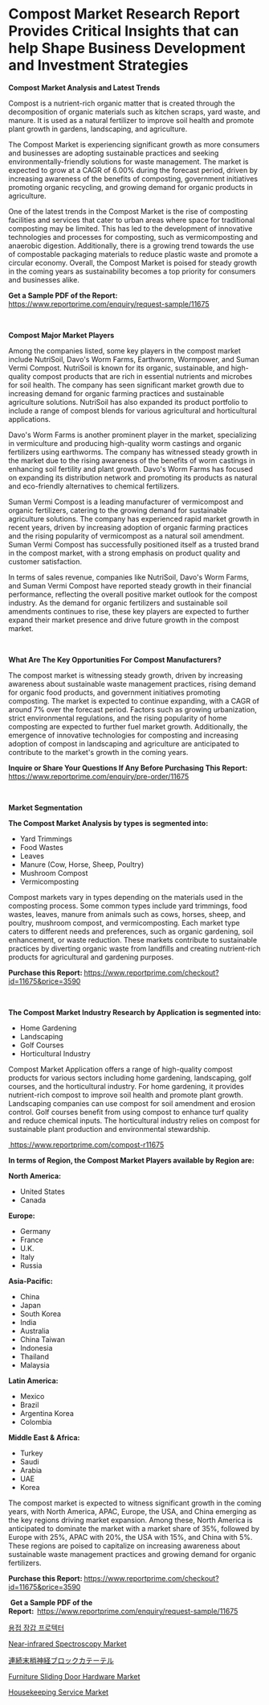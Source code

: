 <p><h1>Compost Market Research Report Provides Critical Insights that can help Shape Business Development and Investment Strategies</h1></p><p><strong>Compost Market Analysis and Latest Trends</strong></p>
<p><p>Compost is a nutrient-rich organic matter that is created through the decomposition of organic materials such as kitchen scraps, yard waste, and manure. It is used as a natural fertilizer to improve soil health and promote plant growth in gardens, landscaping, and agriculture.</p><p>The Compost Market is experiencing significant growth as more consumers and businesses are adopting sustainable practices and seeking environmentally-friendly solutions for waste management. The market is expected to grow at a CAGR of 6.00% during the forecast period, driven by increasing awareness of the benefits of composting, government initiatives promoting organic recycling, and growing demand for organic products in agriculture.</p><p>One of the latest trends in the Compost Market is the rise of composting facilities and services that cater to urban areas where space for traditional composting may be limited. This has led to the development of innovative technologies and processes for composting, such as vermicomposting and anaerobic digestion. Additionally, there is a growing trend towards the use of compostable packaging materials to reduce plastic waste and promote a circular economy. Overall, the Compost Market is poised for steady growth in the coming years as sustainability becomes a top priority for consumers and businesses alike.</p></p>
<p><strong>Get a Sample PDF of the Report:&nbsp;</strong> <a href="https://www.reportprime.com/enquiry/request-sample/11675">https://www.reportprime.com/enquiry/request-sample/11675</a></p>
<p>&nbsp;</p>
<p><strong>Compost Major Market Players</strong></p>
<p><p>Among the companies listed, some key players in the compost market include NutriSoil, Davo's Worm Farms, Earthworm, Wormpower, and Suman Vermi Compost. NutriSoil is known for its organic, sustainable, and high-quality compost products that are rich in essential nutrients and microbes for soil health. The company has seen significant market growth due to increasing demand for organic farming practices and sustainable agriculture solutions. NutriSoil has also expanded its product portfolio to include a range of compost blends for various agricultural and horticultural applications.</p><p>Davo's Worm Farms is another prominent player in the market, specializing in vermiculture and producing high-quality worm castings and organic fertilizers using earthworms. The company has witnessed steady growth in the market due to the rising awareness of the benefits of worm castings in enhancing soil fertility and plant growth. Davo's Worm Farms has focused on expanding its distribution network and promoting its products as natural and eco-friendly alternatives to chemical fertilizers.</p><p>Suman Vermi Compost is a leading manufacturer of vermicompost and organic fertilizers, catering to the growing demand for sustainable agriculture solutions. The company has experienced rapid market growth in recent years, driven by increasing adoption of organic farming practices and the rising popularity of vermicompost as a natural soil amendment. Suman Vermi Compost has successfully positioned itself as a trusted brand in the compost market, with a strong emphasis on product quality and customer satisfaction.</p><p>In terms of sales revenue, companies like NutriSoil, Davo's Worm Farms, and Suman Vermi Compost have reported steady growth in their financial performance, reflecting the overall positive market outlook for the compost industry. As the demand for organic fertilizers and sustainable soil amendments continues to rise, these key players are expected to further expand their market presence and drive future growth in the compost market.</p></p>
<p>&nbsp;</p>
<p><strong>What Are The Key Opportunities For Compost Manufacturers?</strong></p>
<p><p>The compost market is witnessing steady growth, driven by increasing awareness about sustainable waste management practices, rising demand for organic food products, and government initiatives promoting composting. The market is expected to continue expanding, with a CAGR of around 7% over the forecast period. Factors such as growing urbanization, strict environmental regulations, and the rising popularity of home composting are expected to further fuel market growth. Additionally, the emergence of innovative technologies for composting and increasing adoption of compost in landscaping and agriculture are anticipated to contribute to the market's growth in the coming years.</p></p>
<p><strong>Inquire or Share Your Questions If Any Before Purchasing This Report:</strong> <a href="https://www.reportprime.com/enquiry/pre-order/11675">https://www.reportprime.com/enquiry/pre-order/11675</a></p>
<p>&nbsp;</p>
<p><strong>Market Segmentation</strong></p>
<p><strong>The Compost Market Analysis by types is segmented into:</strong></p>
<p><ul><li>Yard Trimmings</li><li>Food Wastes</li><li>Leaves</li><li>Manure (Cow, Horse, Sheep, Poultry)</li><li>Mushroom Compost</li><li>Vermicomposting</li></ul></p>
<p><p>Compost markets vary in types depending on the materials used in the composting process. Some common types include yard trimmings, food wastes, leaves, manure from animals such as cows, horses, sheep, and poultry, mushroom compost, and vermicomposting. Each market type caters to different needs and preferences, such as organic gardening, soil enhancement, or waste reduction. These markets contribute to sustainable practices by diverting organic waste from landfills and creating nutrient-rich products for agricultural and gardening purposes.</p></p>
<p><strong>Purchase this Report:&nbsp;</strong><a href="https://www.reportprime.com/checkout?id=11675&price=3590">https://www.reportprime.com/checkout?id=11675&price=3590</a></p>
<p>&nbsp;</p>
<p><strong>The Compost Market Industry Research by Application is segmented into:</strong></p>
<p><ul><li>Home Gardening</li><li>Landscaping</li><li>Golf Courses</li><li>Horticultural Industry</li></ul></p>
<p><p>Compost Market Application offers a range of high-quality compost products for various sectors including home gardening, landscaping, golf courses, and the horticultural industry. For home gardening, it provides nutrient-rich compost to improve soil health and promote plant growth. Landscaping companies can use compost for soil amendment and erosion control. Golf courses benefit from using compost to enhance turf quality and reduce chemical inputs. The horticultural industry relies on compost for sustainable plant production and environmental stewardship.</p></p>
<p><a href="https://www.reportprime.com/compost-r11675">&nbsp;https://www.reportprime.com/compost-r11675</a></p>
<p><strong>In terms of Region, the Compost Market Players available by Region are:</strong></p>
<p>
    <p> <strong> North America: </strong>
        <ul>
            <li>United States</li>
            <li>Canada</li>
        </ul>
        </p> 
    <p> <strong> Europe: </strong>
        <ul>
            <li>Germany</li>
            <li>France</li>
            <li>U.K.</li>
            <li>Italy</li>
            <li>Russia</li>
        </ul>
        </p> 
    <p> <strong> Asia-Pacific: </strong>
        <ul>
            <li>China</li>
            <li>Japan</li>
            <li>South Korea</li>
            <li>India</li>
            <li>Australia</li>
            <li>China Taiwan</li>
            <li>Indonesia</li>
            <li>Thailand</li>
            <li>Malaysia</li>
        </ul>
        </p> 
    <p> <strong> Latin America: </strong>
        <ul>
            <li>Mexico</li>
            <li>Brazil</li>
            <li>Argentina Korea</li>
            <li>Colombia</li>
        </ul>
        </p> 
    <p> <strong> Middle East & Africa: </strong>
        <ul>
            <li>Turkey</li>
            <li>Saudi</li>
            <li>Arabia</li>
            <li>UAE</li>
            <li>Korea</li>
        </ul>
    </p>
    </p>
<p><p>The compost market is expected to witness significant growth in the coming years, with North America, APAC, Europe, the USA, and China emerging as the key regions driving market expansion. Among these, North America is anticipated to dominate the market with a market share of 35%, followed by Europe with 25%, APAC with 20%, the USA with 15%, and China with 5%. These regions are poised to capitalize on increasing awareness about sustainable waste management practices and growing demand for organic fertilizers.</p></p>
<p><strong>Purchase this Report: </strong><a href="https://www.reportprime.com/checkout?id=11675&price=3590">https://www.reportprime.com/checkout?id=11675&price=3590</a></p>
<p>&nbsp;<strong>Get a Sample PDF of the Report:&nbsp;&nbsp;</strong><a href="https://www.reportprime.com/enquiry/request-sample/11675">https://www.reportprime.com/enquiry/request-sample/11675</a></p>
<p><strong></strong></p>
<p><p><a href="https://medium.com/@midge5687567/%EA%B8%80%EB%A1%9C%EB%B2%8C-%EC%9A%A9%EC%A0%91-%EC%9E%A5%EA%B0%91-%EB%B3%B4%ED%98%B8%EB%8C%80-%EC%8B%9C%EC%9E%A5-%EA%B7%9C%EB%AA%A8%EB%8A%94-%EC%97%B0%ED%8F%89%EA%B7%A0-%EC%84%B1%EC%9E%A5%EB%A5%A0%EC%9D%B4-7-9-%EB%A1%9C-f9387a4ad360">용접 장갑 프로텍터</a></p><p><a href="https://medium.com/@joanne.harris67856/near-infrared-spectroscopy-market-global-market-insights-and-sales-trends-2024-to-2031-a27cb4e7d6d0">Near-infrared Spectroscopy Market</a></p><p><a href="https://medium.com/@jordymiller39/%E9%80%A3%E7%B6%9A%E5%91%A8%E5%9B%B2%E7%A5%9E%E7%B5%8C%E3%83%96%E3%83%AD%E3%83%83%E3%82%AF%E3%82%AB%E3%83%86%E3%83%BC%E3%83%86%E3%83%AB%E5%B8%82%E5%A0%B4%E8%A6%8F%E6%A8%A1-%E6%88%90%E9%95%B7%E3%83%88%E3%83%AC%E3%83%B3%E3%83%89-%E7%B5%B1%E8%A8%88%E3%81%8A%E3%82%88%E3%81%B3%E4%BA%88%E6%B8%AC-2024%E5%B9%B4-2031%E5%B9%B4-9ccee76c5f01">連続末梢神経ブロックカテーテル</a></p><p><a href="https://issuu.com/reportprime-2/docs/furniture-sliding-door-hardware-market-size-2030.p">Furniture Sliding Door Hardware Market</a></p><p><a href="https://www.linkedin.com/pulse/housekeeping-service-market-share-amp-analysis-growth-trends-rmsvc">Housekeeping Service Market</a></p></p>